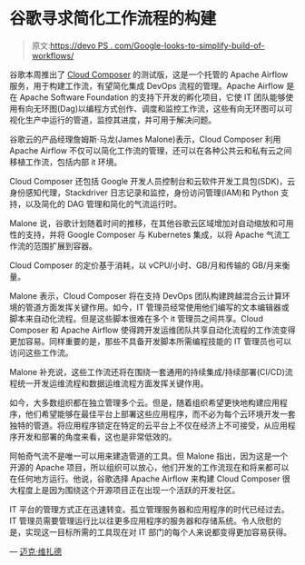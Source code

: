 # 谷歌寻求简化工作流程的构建

> 原文:[https://devo PS . com/Google-looks-to-simplify-build-of-workflows/](https://devops.com/google-looks-to-simplify-building-of-workflows/)

谷歌本周推出了 [Cloud Composer](https://cloud.google.com/blog/big-data/2018/05/cloud-composer-is-now-in-beta-build-and-run-practical-workflows-with-minimal-effort) 的测试版，这是一个托管的 Apache Airflow 服务，用于构建工作流，有望简化集成 DevOps 流程的管理。Apache Airflow 是在 Apache Software Foundation 的支持下开发的孵化项目，它使 IT 团队能够使用有向无环图(Dag)以编程方式创作、调度和监控工作流，这些有向无环图可以可视化生产中运行的管道，监控其进度，并可用于解决问题。

谷歌云的产品经理詹姆斯·马龙(James Malone)表示，Cloud Composer 利用 Apache Airflow 不仅可以简化工作流的管理，还可以在各种公共云和私有云之间移植工作流，包括内部 it 环境。

Cloud Composer 还包括 Google 开发人员控制台和云软件开发工具包(SDK)，云身份感知代理，Stackdriver 日志记录和监控，身份访问管理(IAM)和 Python 支持，以及简化的 DAG 管理和简化的气流运行时。

Malone 说，谷歌计划随着时间的推移，在其他谷歌云区域增加对自动缩放和可用性的支持，并将 Google Composer 与 Kubernetes 集成，以将 Apache 气流工作流的范围扩展到容器。

Cloud Composer 的定价基于消耗，以 vCPU/小时、GB/月和传输的 GB/月来衡量。

Malone 表示，Cloud Composer 将在支持 DevOps 团队构建跨越混合云计算环境的管道方面发挥关键作用。如今，IT 管理员经常使用他们编写的文本编辑器或脚本来自动化流程。但是这些脚本很难在多个 it 管理员之间共享。Cloud Composer 和 Apache Airflow 使得跨开发运维团队共享自动化流程的工作流变得更加容易。同样重要的是，那些不具备开发脚本所需编程技能的 IT 管理员也可以访问这些工作流。

Malone 补充说，这些工作流还将在围绕一套通用的持续集成/持续部署(CI/CD)流程统一开发运维流程和数据运维流程方面发挥关键作用。

如今，大多数组织都在独立管理多个云。但是，随着组织希望更快地构建应用程序，他们希望能够在最佳平台上部署这些应用程序，而不必为每个云环境开发一套独特的管道。将应用程序锁定在特定的云平台上不仅在经济上不可接受，从应用程序开发和部署的角度来看，这也是非常低效的。

阿帕奇气流不是唯一可以用来建造管道的工具。但 Malone 指出，因为这是一个开源的 Apache 项目，所以组织可以放心，他们开发的工作流现在和将来都可以在任何地方运行。他说，谷歌选择 Apache Airflow 来构建 Cloud Composer 很大程度上是因为围绕这个开源项目正在出现一个活跃的开发社区。

IT 平台的管理方式正在迅速转变。孤立管理服务器和应用程序的时代已经过去。IT 管理员需要管理运行比以往更多应用程序的服务器和存储系统。令人欣慰的是，实现这一目标所需的工具现在对 IT 部门的每个人来说都变得更加容易获得。

— [迈克·维扎德](https://devops.com/author/mike-vizard/)